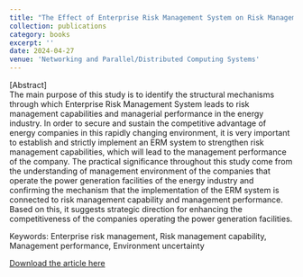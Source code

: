 ```yaml
---
title: "The Effect of Enterprise Risk Management System on Risk Management Capability and Management Performance"
collection: publications
category: books
excerpt: ''
date: 2024-04-27
venue: 'Networking and Parallel/Distributed Computing Systems'
---
```


[Abstract] <br>
The main purpose of this study is to identify the structural mechanisms through which Enterprise Risk Management System leads to risk management capabilities and managerial performance in the energy industry. In order to secure and sustain the competitive advantage of energy companies in this rapidly changing environment, it is very important to establish and strictly implement an ERM system to strengthen risk management capabilities, which will lead to the management performance of the company. The practical significance throughout this study come from the understanding of management environment of the companies that operate the power generation facilities of the energy industry and confirming the mechanism that the implementation of the ERM system is connected to risk management capability and management performance. Based on this, it suggests strategic direction for enhancing the competitiveness of the companies operating the power generation facilities. <be>

Keywords: Enterprise risk management, Risk management capability, Management performance, Environment uncertainty 

[Download the article here](https://link.springer.com/chapter/10.1007/978-3-031-53274-0_14)

